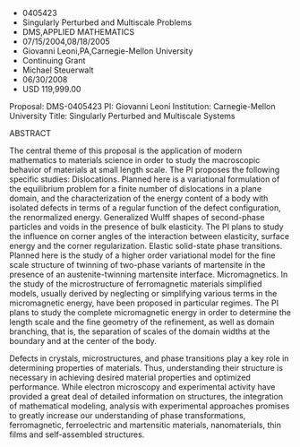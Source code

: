
* 0405423
* Singularly Perturbed and Multiscale Problems
* DMS,APPLIED MATHEMATICS
* 07/15/2004,08/18/2005
* Giovanni Leoni,PA,Carnegie-Mellon University
* Continuing Grant
* Michael Steuerwalt
* 06/30/2008
* USD 119,999.00

Proposal: DMS-0405423 PI: Giovanni Leoni Institution: Carnegie-Mellon University
Title: Singularly Perturbed and Multiscale Systems

ABSTRACT

The central theme of this proposal is the application of modern mathematics to
materials science in order to study the macroscopic behavior of materials at
small length scale. The PI proposes the following specific studies:
Dislocations. Planned here is a variational formulation of the equilibrium
problem for a finite number of dislocations in a plane domain, and the
characterization of the energy content of a body with isolated defects in terms
of a regular function of the defect configuration, the renormalized energy.
Generalized Wulff shapes of second-phase particles and voids in the presence of
bulk elasticity. The PI plans to study the influence on corner angles of the
interaction between elasticity, surface energy and the corner regularization.
Elastic solid-state phase transitions. Planned here is the study of a higher
order variational model for the fine scale structure of twinning of two-phase
variants of martensite in the presence of an austenite-twinning martensite
interface. Micromagnetics. In the study of the microstructure of ferromagnetic
materials simplified models, usually derived by neglecting or simplifying
various terms in the micromagnetic energy, have been proposed in particular
regimes. The PI plans to study the complete micromagnetic energy in order to
determine the length scale and the fine geometry of the refinement, as well as
domain branching, that is, the separation of scales of the domain widths at the
boundary and at the center of the body.

Defects in crystals, microstructures, and phase transitions play a key role in
determining properties of materials. Thus, understanding their structure is
necessary in achieving desired material properties and optimized performance.
While electron microscopy and experimental activity have provided a great deal
of detailed information on structures, the integration of mathematical modeling,
analysis with experimental approaches promises to greatly increase our
understanding of phase transformations, ferromagnetic, ferroelectric and
martensitic materials, nanomaterials, thin films and self-assembled structures.
